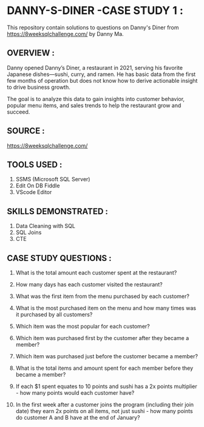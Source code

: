 # DANNY-S-DINER -CASE STUDY 1 :
This repository contain solutions to questions on Danny's Diner from https://8weeksqlchallenge.com/ by Danny Ma.





## OVERVIEW :

Danny opened Danny’s Diner, a restaurant in 2021, serving his favorite Japanese dishes—sushi, curry, and ramen. He has basic data from the first few months of operation but does not know how to derive actionable insight to drive business growth. 

The goal is to analyze this data to gain insights into customer behavior, popular menu items, and sales trends to help the restaurant grow and succeed.





## SOURCE : 
https://8weeksqlchallenge.com/ 





## TOOLS USED : 
1. SSMS (Microsoft SQL Server)
2. Edit On DB Fiddle
3. VScode Editor





## SKILLS DEMONSTRATED :
1. Data Cleaning with SQL
2. SQL Joins
3. CTE




## CASE STUDY QUESTIONS :

1. What is the total amount each customer spent at the restaurant?

2. How many days has each customer visited the restaurant?

3. What was the first item from the menu purchased by each customer?

4. What is the most purchased item on the menu and how many times was it purchased by all customers?

5. Which item was the most popular for each customer?

6. Which item was purchased first by the customer after they became a member?

7. Which item was purchased just before the customer became a member?

8. What is the total items and amount spent for each member before they became a member?

9. If each $1 spent equates to 10 points and sushi has a 2x points multiplier - how many points would each customer have?

10. In the first week after a customer joins the program (including their join date) they earn 2x points on all items, not just sushi - how many points do customer A and B have at the end of January?



